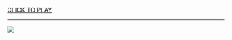 
<a href="https://premium76.site?title=password_game_unblocked&ref=13M">CLICK TO PLAY</a></h3>
<hr>

<a href="https://premium76.site?title=password_game_unblocked&ref=13M"><img src="https://clearcache.store/games.png"></a>


